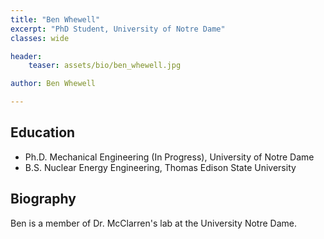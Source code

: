 ```yaml
---
title: "Ben Whewell"
excerpt: "PhD Student, University of Notre Dame"
classes: wide

header:
    teaser: assets/bio/ben_whewell.jpg

author: Ben Whewell

---
```


## Education

* Ph.D. Mechanical Engineering (In Progress), University of Notre Dame
* B.S. Nuclear Energy Engineering, Thomas Edison State University

## Biography

Ben is a member of Dr. McClarren's lab at the University Notre Dame.
